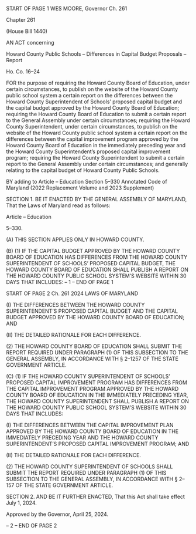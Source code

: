 START OF PAGE 1
WES MOORE, Governor Ch. 261

Chapter 261

(House Bill 1440)

AN ACT concerning

Howard County Public Schools – Differences in Capital Budget Proposals –
Report

Ho. Co. 16–24

FOR the purpose of requiring the Howard County Board of Education, under certain
circumstances, to publish on the website of the Howard County public school system
a certain report on the differences between the Howard County Superintendent of
Schools’ proposed capital budget and the capital budget approved by the Howard
County Board of Education; requiring the Howard County Board of Education to
submit a certain report to the General Assembly under certain circumstances;
requiring the Howard County Superintendent, under certain circumstances, to
publish on the website of the Howard County public school system a certain report
on the differences between the capital improvement program approved by the
Howard County Board of Education in the immediately preceding year and the
Howard County Superintendent’s proposed capital improvement program; requiring
the Howard County Superintendent to submit a certain report to the General
Assembly under certain circumstances; and generally relating to the capital budget
of Howard County Public Schools.

BY adding to
Article – Education
Section 5–330
Annotated Code of Maryland
(2022 Replacement Volume and 2023 Supplement)

SECTION 1. BE IT ENACTED BY THE GENERAL ASSEMBLY OF MARYLAND,
That the Laws of Maryland read as follows:

Article – Education

5–330.

(A) THIS SECTION APPLIES ONLY IN HOWARD COUNTY.

(B) (1) IF THE CAPITAL BUDGET APPROVED BY THE HOWARD COUNTY
BOARD OF EDUCATION HAS DIFFERENCES FROM THE HOWARD COUNTY
SUPERINTENDENT OF SCHOOLS’ PROPOSED CAPITAL BUDGET, THE HOWARD
COUNTY BOARD OF EDUCATION SHALL PUBLISH A REPORT ON THE HOWARD
COUNTY PUBLIC SCHOOL SYSTEM’S WEBSITE WITHIN 30 DAYS THAT INCLUDES:
– 1 –
END OF PAGE 1

START OF PAGE 2
Ch. 261 2024 LAWS OF MARYLAND

(I) THE DIFFERENCES BETWEEN THE HOWARD COUNTY
SUPERINTENDENT’S PROPOSED CAPITAL BUDGET AND THE CAPITAL BUDGET
APPROVED BY THE HOWARD COUNTY BOARD OF EDUCATION; AND

(II) THE DETAILED RATIONALE FOR EACH DIFFERENCE.

(2) THE HOWARD COUNTY BOARD OF EDUCATION SHALL SUBMIT
THE REPORT REQUIRED UNDER PARAGRAPH (1) OF THIS SUBSECTION TO THE
GENERAL ASSEMBLY, IN ACCORDANCE WITH § 2–1257 OF THE STATE GOVERNMENT
ARTICLE.

(C) (1) IF THE HOWARD COUNTY SUPERINTENDENT OF SCHOOLS’
PROPOSED CAPITAL IMPROVEMENT PROGRAM HAS DIFFERENCES FROM THE
CAPITAL IMPROVEMENT PROGRAM APPROVED BY THE HOWARD COUNTY BOARD OF
EDUCATION IN THE IMMEDIATELY PRECEDING YEAR, THE HOWARD COUNTY
SUPERINTENDENT SHALL PUBLISH A REPORT ON THE HOWARD COUNTY PUBLIC
SCHOOL SYSTEM’S WEBSITE WITHIN 30 DAYS THAT INCLUDES:

(I) THE DIFFERENCES BETWEEN THE CAPITAL IMPROVEMENT
PLAN APPROVED BY THE HOWARD COUNTY BOARD OF EDUCATION IN THE
IMMEDIATELY PRECEDING YEAR AND THE HOWARD COUNTY SUPERINTENDENT’S
PROPOSED CAPITAL IMPROVEMENT PROGRAM; AND

(II) THE DETAILED RATIONALE FOR EACH DIFFERENCE.

(2) THE HOWARD COUNTY SUPERINTENDENT OF SCHOOLS SHALL
SUBMIT THE REPORT REQUIRED UNDER PARAGRAPH (1) OF THIS SUBSECTION TO
THE GENERAL ASSEMBLY, IN ACCORDANCE WITH § 2–157 OF THE STATE
GOVERNMENT ARTICLE.

SECTION 2. AND BE IT FURTHER ENACTED, That this Act shall take effect July
1, 2024.

Approved by the Governor, April 25, 2024.

– 2 –
END OF PAGE 2